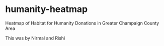 # humanity-heatmap
Heatmap of Habitat for Humanity Donations in Greater Champaign County Area

This was by Nirmal and Rishi
